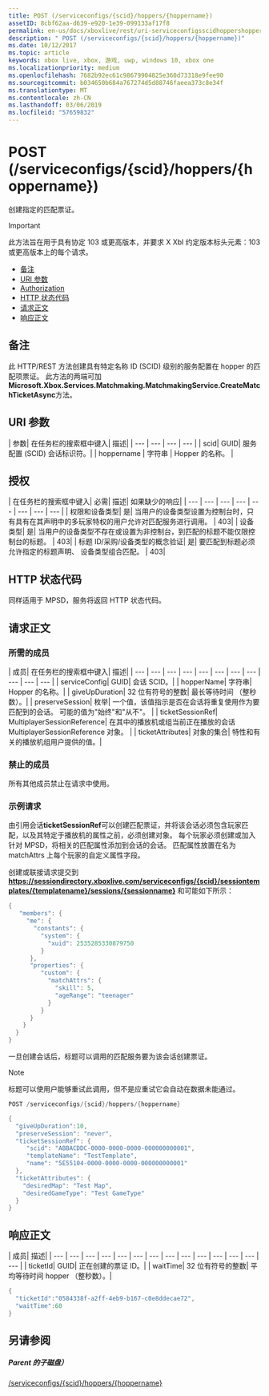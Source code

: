 ```yaml
---
title: POST (/serviceconfigs/{scid}/hoppers/{hoppername})
assetID: 8cbf62aa-d639-e920-1e39-099133af17f8
permalink: en-us/docs/xboxlive/rest/uri-serviceconfigsscidhoppershoppernamepost.html
description: " POST (/serviceconfigs/{scid}/hoppers/{hoppername})"
ms.date: 10/12/2017
ms.topic: article
keywords: xbox live, xbox, 游戏, uwp, windows 10, xbox one
ms.localizationpriority: medium
ms.openlocfilehash: 7682b92ec61c98679904825e360d73318e9fee90
ms.sourcegitcommit: b034650b684a767274d5d88746faeea373c8e34f
ms.translationtype: MT
ms.contentlocale: zh-CN
ms.lasthandoff: 03/06/2019
ms.locfileid: "57659832"
---
```

# <a name="post-serviceconfigsscidhoppershoppername"></a>POST (/serviceconfigs/{scid}/hoppers/{hoppername})

创建指定的匹配票证。

> [!IMPORTANT]
> 此方法旨在用于具有协定 103 或更高版本，并要求 X Xbl 约定版本标头元素：103 或更高版本上的每个请求。

  * [备注](#ID4ET)
  * [URI 参数](#ID4E5)
  * [Authorization](#ID4EJB)
  * [HTTP 状态代码](#ID4E3C)
  * [请求正文](#ID4EFD)
  * [响应正文](#ID4E3G)

<a id="ID4ET"></a>


## <a name="remarks"></a>备注

此 HTTP/REST 方法创建具有特定名称 ID (SCID) 级别的服务配置在 hopper 的匹配项票证。 此方法的两端可加**Microsoft.Xbox.Services.Matchmaking.MatchmakingService.CreateMatchTicketAsync**方法。  
<a id="ID4E5"></a>


## <a name="uri-parameters"></a>URI 参数

| 参数| 在任务栏的搜索框中键入| 描述|
| --- | --- | --- | --- |
| scid| GUID| 服务配置 (SCID) 会话标识符。|
| hoppername | 字符串 | Hopper 的名称。 |

<a id="ID4EJB"></a>


## <a name="authorization"></a>授权

| 在任务栏的搜索框中键入| 必需| 描述| 如果缺少的响应|
| --- | --- | --- | --- | --- | --- | --- | --- |
| 权限和设备类型| 是| 当用户的设备类型设置为控制台时，只有具有在其声明中的多玩家特权的用户允许对匹配服务进行调用。 | 403|
| 设备类型| 是| 当用户的设备类型不存在或设置为非控制台，到匹配的标题不能仅限控制台的标题。 | 403|
| 标题 ID/采购/设备类型的概念验证| 是| 要匹配到标题必须允许指定的标题声明、 设备类型组合匹配。 | 403|

<a id="ID4E3C"></a>


## <a name="http-status-codes"></a>HTTP 状态代码
同样适用于 MPSD，服务将返回 HTTP 状态代码。  
<a id="ID4EFD"></a>


## <a name="request-body"></a>请求正文

<a id="ID4ELD"></a>


### <a name="required-members"></a>所需的成员

| 成员| 在任务栏的搜索框中键入| 描述|
| --- | --- | --- | --- | --- | --- | --- | --- | --- | --- | --- |
| serviceConfig| GUID| 会话 SCID。|
| hopperName| 字符串| Hopper 的名称。|
| giveUpDuration| 32 位有符号的整数| 最长等待时间 （整秒数）。|
| preserveSession| 枚举| 一个值，该值指示是否在会话将重复使用作为要匹配到的会话。 可能的值为"始终"和"从不"。 |
| ticketSessionRef| MultiplayerSessionReference| 在其中的播放机或组当前正在播放的会话 MultiplayerSessionReference 对象。 |
| ticketAttributes| 对象的集合| 特性和有关的播放机组用户提供的值。|

<a id="ID4EXF"></a>


### <a name="prohibited-members"></a>禁止的成员

所有其他成员禁止在请求中使用。

<a id="ID4ECG"></a>


### <a name="sample-request"></a>示例请求

由引用会话**ticketSessionRef**可以创建匹配票证，并将该会话必须包含玩家匹配，以及其特定于播放机的属性之前，必须创建对象。 每个玩家必须创建或加入针对 MPSD，将相关的匹配属性添加到会话的会话。 匹配属性放置在名为 matchAttrs 上每个玩家的自定义属性字段。

创建或联接请求提交到**https://sessiondirectory.xboxlive.com/serviceconfigs/{scid}/sessiontemplates/{templatename}/sessions/{sessionname}** 和可能如下所示：


```cpp
{
   "members": {
     "me": {
       "constants": {
         "system": {
           "xuid": 2535285330879750
         }
      },
      "properties": {
         "custom": {
           "matchAttrs": {
             "skill": 5,
             "ageRange": "teenager"
           }
         }
      }
    }
  }
}

```


一旦创建会话后，标题可以调用的匹配服务要为该会话创建票证。


> [!NOTE] 
> 标题可以使用户能够重试此调用，但不是应重试它会自动在数据未能通过。  



```cpp
POST /serviceconfigs/{scid}/hoppers/{hoppername}

{
  "giveUpDuration":10,
  "preserveSession": "never",
  "ticketSessionRef": {
     "scid": "ABBACDDC-0000-0000-0000-000000000001",  
     "templateName": "TestTemplate",
     "name": "5E55104-0000-0000-0000-000000000001"
  },
  "ticketAttributes": {
    "desiredMap": "Test Map",
    "desiredGameType": "Test GameType"
  }
}

```


<a id="ID4E3G"></a>


## <a name="response-body"></a>响应正文

| 成员| 描述|
| --- | --- | --- | --- | --- | --- | --- | --- | --- | --- | --- | --- | --- | --- |
| ticketId| GUID| 正在创建的票证 ID。|
| waitTime| 32 位有符号的整数| 平均等待时间 hopper （整秒数）。|


```cpp
{
  "ticketId":"0584338f-a2ff-4eb9-b167-c0e8ddecae72",
  "waitTime":60
}

```


<a id="ID4EHAAC"></a>


## <a name="see-also"></a>另请参阅

<a id="ID4EJAAC"></a>


##### <a name="parent"></a>Parent 的子磁盘）  

[/serviceconfigs/{scid}/hoppers/{hoppername}](uri-serviceconfigsscidhoppershoppername.md)
